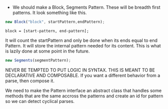 * We should make a Block, Segments Pattern. These will be breadth first patterns. It look something like this.

```ts
new Block("block", startPattern,endPattern);
```

```
block = [start-pattern, end-pattern];
```

It will count the startPattern and only be done when its ends equal to end Pattern. It will store the internal pattern needed for its content. This is what is lazily done at some point in the future.

```ts
new Segments(segmentPattern);

```



NEVER BE TEMPTED TO PUT LOGIC IN SYNTAX. THIS IS MEANT TO BE DECLARATIVE AND COMPOSABLE. If you want a different behavior from a parse, then compose it.


We need to make the Pattern interface an abstract class that handles some methods that are the same accross the patterns and create an id for pattern so we can detect cyclical parses.